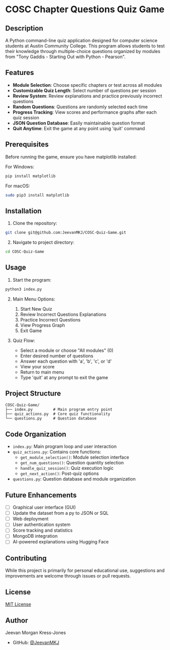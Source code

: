 # COSC Chapter Questions Quiz Game

## Description

A Python command-line quiz application designed for computer science students at Austin Community College. This program allows students to test their knowledge through multiple-choice questions organized by modules from "Tony Gaddis - Starting Out with Python - Pearson".

## Features

- **Module Selection**: Choose specific chapters or test across all modules
- **Customizable Quiz Length**: Select number of questions per session
- **Review System**: Review explanations and practice previously incorrect questions
- **Random Questions**: Questions are randomly selected each time
- **Progress Tracking**: View scores and performance graphs after each quiz session
- **JSON Question Database**: Easily maintainable question format
- **Quit Anytime**: Exit the game at any point using 'quit' command

## Prerequisites

Before running the game, ensure you have matplotlib installed:

For Windows:

```bash
pip install matplotlib
```

For macOS:

```bash
sudo pip3 install matplotlib
```

## Installation

1. Clone the repository:

```bash
git clone git@github.com:JeevanMKJ/COSC-Quiz-Game.git
```

2. Navigate to project directory:

```bash
cd COSC-Quiz-Game
```

## Usage

1. Start the program:

```bash
python3 index.py
```

2. Main Menu Options:

   1. Start New Quiz
   2. Review Incorrect Questions Explanations
   3. Practice Incorrect Questions
   4. View Progress Graph
   5. Exit Game

3. Quiz Flow:
   - Select a module or choose "All modules" (0)
   - Enter desired number of questions
   - Answer each question with 'a', 'b', 'c', or 'd'
   - View your score
   - Return to main menu
   - Type 'quit' at any prompt to exit the game

## Project Structure

```
COSC-Quiz-Game/
├── index.py         # Main program entry point
├── quiz_actions.py  # Core quiz functionality
└── questions.py     # Question database
```

## Code Organization

- `index.py`: Main program loop and user interaction
- `quiz_actions.py`: Contains core functions:
  - `get_module_selection()`: Module selection interface
  - `get_num_questions()`: Question quantity selection
  - `handle_quiz_session()`: Quiz execution logic
  - `get_next_action()`: Post-quiz options
- `questions.py`: Question database and module organization

## Future Enhancements

- [ ] Graphical user interface (GUI)
- [ ] Update the dataset from a py to JSON or SQL
- [ ] Web deployment
- [ ] User authentication system
- [ ] Score tracking and statistics
- [ ] MongoDB integration
- [ ] AI-powered explanations using Hugging Face

## Contributing

While this project is primarily for personal educational use, suggestions and improvements are welcome through issues or pull requests.

## License

[MIT License](https://opensource.org/licenses/MIT)

## Author

Jeevan Morgan Kress-Jones

- GitHub: [@JeevanMKJ](https://github.com/JeevanMKJ)
